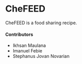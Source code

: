 # CheFEED

CheFEED is a food sharing recipe.

#### Contributors

- Ikhsan Maulana
- Imanuel Febie
- Stephanus Jovan Novarian
